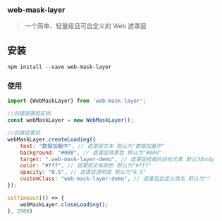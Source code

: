 ### web-mask-layer

[//]: # ([![Build Status]&#40;https://travis-ci.org/lukeed/web-mask-layer.svg?branch=master&#41;]&#40;https://travis-ci.org/lukeed/web-mask-layer&#41;)

> 一个简单、轻量级且可自定义的 Web 遮罩层

## 安装

``` 
npm install --save web-mask-layer
```

### 使用

```js
import {WebMaskLayer} from 'web-mask-layer';

//创建遮罩层实例
const webMaskLayer = new WebMaskLayer();

//创建遮罩层
webMaskLayer.createLoading({
    text: "数据加载中", // 遮罩层文本 默认为"数据加载中"
    background: "#000", // 遮罩层背景色 默认为"#000"
    target: ".web-mask-layer-demo", // 遮罩层挂载的目标元素 默认为body
    color: "#fff", // 遮罩层文本颜色 默认为"#fff"
    opacity: "0.5", // 遮罩层透明度 默认为"0.5"
    customClass: "web-mask-layer-demo", // 遮罩层自定义类名 默认为""
});

setTimeout(() => {
    webMaskLayer.closeLoading();
}, 2000)

```

